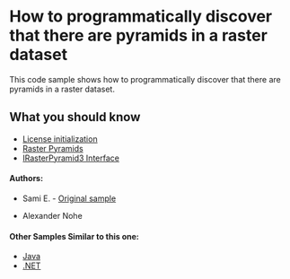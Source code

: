 # How to programmatically discover that there are pyramids in a raster dataset
This code sample shows how to programmatically discover that there are pyramids in a raster dataset.


## What you should know
* [License initialization](http://help.arcgis.com/en/sdk/10.0/arcobjects_net/componenthelp/index.html#//00420000006z000000)
* [Raster Pyramids](http://resources.arcgis.com/en/help/main/10.1/index.html#//009t00000019000000)
* [IRasterPyramid3 Interface](http://help.arcgis.com/en/sdk/10.0/arcobjects_net/componenthelp/index.html#//001q00000306000000)

#### Authors:
* Sami E. - [Original sample](https://github.com/Esri/developer-support/tree/master/arcobjects-net/pyramids-present-in-raster-dataset)

* Alexander Nohe

#### Other Samples Similar to this one:
* [Java](../../arcobjects-java/pyramids-present-in-raster-dataset)
* [.NET](../../arcobjects-net/pyramids-present-in-raster-dataset)
